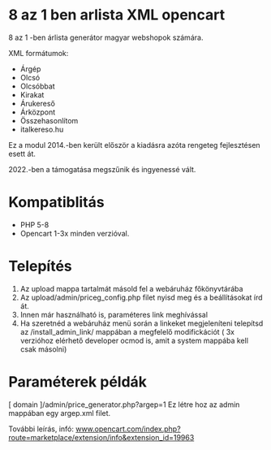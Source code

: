 # 8 az 1 ben arlista XML opencart
8 az 1 -ben árlista generátor magyar webshopok számára.

XML formátumok:
- Árgép
- Olcsó
- Olcsóbbat
- Kirakat
- Árukereső
- Árközpont
- Összehasonlítom
- italkereso.hu

Ez a modul 2014.-ben került először a kiadásra azóta rengeteg fejlesztésen esett át.

2022.-ben a támogatása megszűnik és ingyenessé vált.

# Kompatiblitás

- PHP 5-8 
- Opencart 1-3x minden verzióval.

# Telepítés 

1. Az upload mappa tartalmát másold fel a webáruház főkönyvtárába
2. Az upload/admin/priceg_config.php filet nyisd meg és a beállításokat írd át.
3. Innen már használható is, paraméteres link meghívással
4. Ha szeretnéd a webáruház menü során a linkeket megjeleníteni telepítsd az /install_admin_link/ mappában a megfelelő modifickációt
( 3x verzióhoz elérhető developer ocmod is, amit a system mappába kell csak másolni)

# Paraméterek példák
[ domain ]/admin/price_generator.php?argep=1
Ez létre hoz az admin mappában egy argep.xml filet.

További leírás, infó:
www.opencart.com/index.php?route=marketplace/extension/info&extension_id=19963

